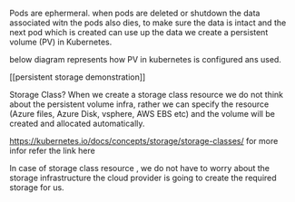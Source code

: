 Pods are ephermeral.
when pods are deleted or shutdown the data associated witn the pods also dies, to make sure the data is intact and the next pod which is created can use up the data we create a persistent volume (PV) in Kubernetes.

below diagram represents how PV in kubernetes is configured ans used. 

[[persistent storage demonstration]]

Storage Class?
When we create a storage class resource we do not think about the persistent volume infra, rather we can specify the resource (Azure files, Azure Disk, vsphere, AWS EBS etc) and the volume will be created and allocated automatically.

https://kubernetes.io/docs/concepts/storage/storage-classes/ for more infor refer the link here

In case of storage class resource , we do not have to worry about the storage infrastructure the cloud provider is going to create the required storage for us.



